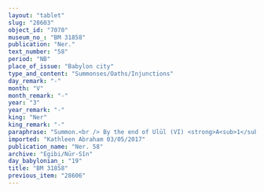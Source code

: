 ```yaml
---
layout: "tablet"
slug: "28603"
object_id: "7070"
museum_no_: "BM 31858"
publication: "Ner."
text_number: "58"
period: "NB"
place_of_issue: "Babylon city"
type_and_content: "Summonses/Oaths/Injunctions"
day_remark: "-"
month: "V"
month_remark: "-"
year: "3"
year_remark: "-"
king: "Ner"
king_remark: "-"
paraphrase: "Summon.<br /> By the end of Ulūl (VI) <strong>A<sub>1</sub></strong>, <strong>A<sub>2</sub></strong> and <strong>A<sub>3</sub></strong> will lead <strong>B</strong> in front of <strong>C</strong>, the courtier (<em>rē&scaron; &scaron;arri</em>). <strong>D</strong> guarantees for them. Names of 2 witnesses. Scribe: Nab&ucirc;-ahhē-iddin/&Scaron;ulāya//Egibi<br /> &nbsp;<br /> <strong>A<sub>1</sub></strong> = Niqūdu/Rēmūt-Gula; A<sub>2</sub> = Mār-bīti(?)-iddin (or: Ilu-a-si-mu)/Nergal-iddin//Arad-Ea; <strong>A<sub>3</sub></strong> = Nādinu/Nab&ucirc;-zēru-ibni; <strong>B</strong> = Aplāya/Kabtia//Damiqu; <strong>C</strong> = Nab&ucirc;-ṣābit-qāti, <em>rē&scaron; &scaron;arri</em>; <strong>D</strong> = Aplāya/Kabtia"
imported: "Kathleen Abraham 03/05/2017"
publication_name: "Ner. 58"
archive: "Egibi/Nūr-Sîn"
day_babylonian_: "19"
title: "BM 31858"
previous_item: "28606"
---
```

